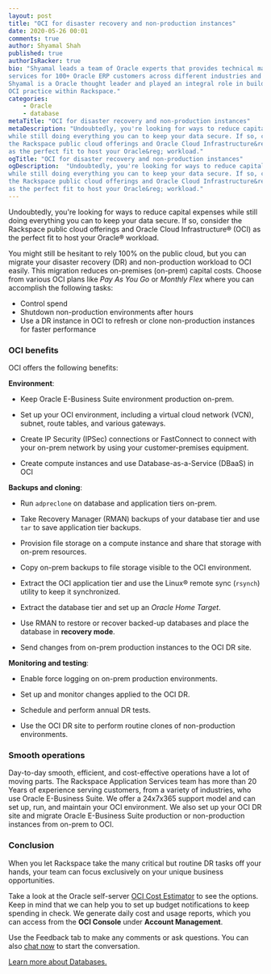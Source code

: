 ```yaml
---
layout: post
title: "OCI for disaster recovery and non-production instances"
date: 2020-05-26 00:01
comments: true
author: Shyamal Shah
published: true
authorIsRacker: true
bio: "Shyamal leads a team of Oracle experts that provides technical managed
services for 100+ Oracle ERP customers across different industries and verticals.
Shyamal is a Oracle thought leader and played an integral role in building our
OCI practice within Rackspace."
categories:
    - Oracle
    - database
metaTitle: "OCI for disaster recovery and non-production instances"
metaDescription: "Undoubtedly, you're looking for ways to reduce capital expenses
while still doing everything you can to keep your data secure. If so, consider
the Rackspace public cloud offerings and Oracle Cloud Infrastructure&reg; (OCI)
as the perfect fit to host your Oracle&reg; workload."
ogTitle: "OCI for disaster recovery and non-production instances"
ogDescription:  "Undoubtedly, you're looking for ways to reduce capital expenses
while still doing everything you can to keep your data secure. If so, consider
the Rackspace public cloud offerings and Oracle Cloud Infrastructure&reg; (OCI)
as the perfect fit to host your Oracle&reg; workload."
---
```


Undoubtedly, you're looking for ways to reduce capital expenses while still
doing everything you can to keep your data secure. If so, consider the Rackspace
public cloud offerings and Oracle Cloud Infrastructure&reg; (OCI) as the perfect
fit to host your Oracle&reg; workload.

<!-- more -->

You might still be hesitant to rely 100% on the public cloud, but you can migrate
your disaster recovery (DR) and non-production workload to OCI easily. This
migration reduces on-premises (on-prem) capital costs. Choose from various OCI
plans like *Pay As You Go* or *Monthly Flex* where you can accomplish the
following tasks:

- Control spend
- Shutdown non-production environments after hours
- Use a DR instance in OCI to refresh or clone non-production instances for
  faster performance

### OCI benefits

OCI offers the following benefits:

**Environment**:

- Keep Oracle E-Business Suite environment production on-prem.

- Set up your OCI environment, including a virtual cloud network (VCN), subnet,
  route tables, and various gateways.

- Create IP Security (IPSec) connections or FastConnect to connect with your
  on-prem network by using your customer-premises equipment.

- Create compute instances and use Database-as-a-Service (DBaaS) in OCI

**Backups and cloning**:

- Run `adpreclone` on database and application tiers on-prem.

- Take Recovery Manager (RMAN) backups of your database tier and use `tar` to
  save application tier backups.

- Provision file storage on a compute instance and share that storage with
  on-prem resources.

- Copy on-prem backups to file storage visible to the OCI environment.

- Extract the OCI application tier and use the Linux&reg; remote sync (`rsynch`)
  utility to keep it synchronized.

- Extract the database tier and set up an *Oracle Home Target*.

- Use RMAN to restore or recover backed-up databases and place the database in
  **recovery mode**.

- Send changes from on-prem production instances to the OCI DR site.

**Monitoring and testing**:

- Enable force logging on on-prem production environments.

- Set up and monitor changes applied to the OCI DR.

- Schedule and perform annual DR tests.

- Use the OCI DR site to perform routine clones of non-production environments.

### Smooth operations

Day-to-day smooth, efficient, and cost-effective operations have a lot of moving
parts. The Rackspace Application Services team has more than 20 Years of
experience serving customers, from a variety of industries, who use Oracle
E-Business Suite. We offer a 24x7x365 support model and can set up, run, and
maintain your OCI environment. We also set up your OCI DR site and migrate Oracle
E-Business Suite production or non-production instances from on-prem to OCI.

### Conclusion

When you let Rackspace take the many critical but routine DR tasks off your hands,
your team can focus exclusively on your unique business opportunities.

Take a look at the Oracle self-server
[OCI Cost Estimator](https://www.oracle.com/cloud/cost-estimator.html ) to see
the options.  Keep in mind that we can help you to set up budget notifications
to keep spending in check.  We generate daily cost and usage reports, which you
can access from the **OCI Console** under **Account Management**.

Use the Feedback tab to make any comments or ask questions. You can also
[chat now](https://www.rackspace.com/#chat) to start the conversation.

<a class="cta purple" id="cta" href="https://www.rackspace.com/dba-services">Learn more about Databases.</a>
